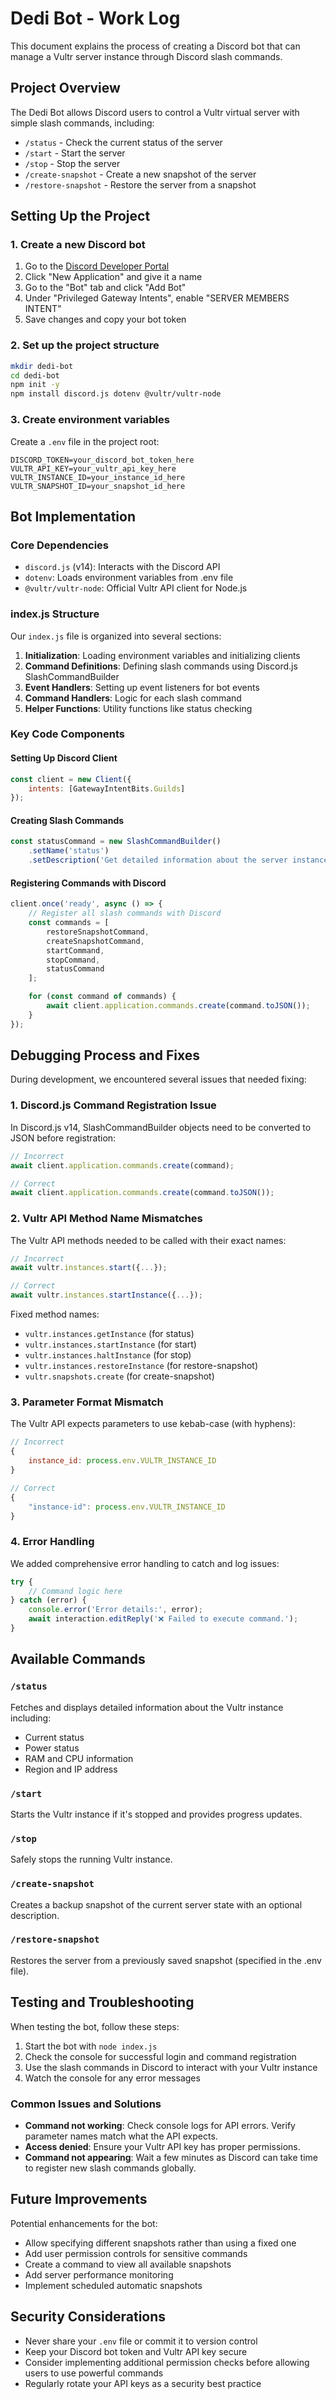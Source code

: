 # Dedi Bot - Work Log

This document explains the process of creating a Discord bot that can manage a Vultr server instance through Discord slash commands.

## Project Overview

The Dedi Bot allows Discord users to control a Vultr virtual server with simple slash commands, including:

- `/status` - Check the current status of the server
- `/start` - Start the server
- `/stop` - Stop the server 
- `/create-snapshot` - Create a new snapshot of the server
- `/restore-snapshot` - Restore the server from a snapshot

## Setting Up the Project

### 1. Create a new Discord bot

1. Go to the [Discord Developer Portal](https://discord.com/developers/applications)
2. Click "New Application" and give it a name
3. Go to the "Bot" tab and click "Add Bot"
4. Under "Privileged Gateway Intents", enable "SERVER MEMBERS INTENT"
5. Save changes and copy your bot token

### 2. Set up the project structure

```bash
mkdir dedi-bot
cd dedi-bot
npm init -y
npm install discord.js dotenv @vultr/vultr-node
```

### 3. Create environment variables

Create a `.env` file in the project root:

```
DISCORD_TOKEN=your_discord_bot_token_here
VULTR_API_KEY=your_vultr_api_key_here
VULTR_INSTANCE_ID=your_instance_id_here
VULTR_SNAPSHOT_ID=your_snapshot_id_here
```

## Bot Implementation

### Core Dependencies

- `discord.js` (v14): Interacts with the Discord API
- `dotenv`: Loads environment variables from .env file
- `@vultr/vultr-node`: Official Vultr API client for Node.js

### index.js Structure

Our `index.js` file is organized into several sections:

1. **Initialization**: Loading environment variables and initializing clients
2. **Command Definitions**: Defining slash commands using Discord.js SlashCommandBuilder
3. **Event Handlers**: Setting up event listeners for bot events
4. **Command Handlers**: Logic for each slash command
5. **Helper Functions**: Utility functions like status checking

### Key Code Components

#### Setting Up Discord Client

```javascript
const client = new Client({
    intents: [GatewayIntentBits.Guilds]
});
```

#### Creating Slash Commands

```javascript
const statusCommand = new SlashCommandBuilder()
    .setName('status')
    .setDescription('Get detailed information about the server instance');
```

#### Registering Commands with Discord

```javascript
client.once('ready', async () => {
    // Register all slash commands with Discord
    const commands = [
        restoreSnapshotCommand,
        createSnapshotCommand,
        startCommand,
        stopCommand,
        statusCommand
    ];

    for (const command of commands) {
        await client.application.commands.create(command.toJSON());
    }
});
```

## Debugging Process and Fixes

During development, we encountered several issues that needed fixing:

### 1. Discord.js Command Registration Issue

In Discord.js v14, SlashCommandBuilder objects need to be converted to JSON before registration:

```javascript
// Incorrect
await client.application.commands.create(command);

// Correct
await client.application.commands.create(command.toJSON());
```

### 2. Vultr API Method Name Mismatches

The Vultr API methods needed to be called with their exact names:

```javascript
// Incorrect
await vultr.instances.start({...});

// Correct
await vultr.instances.startInstance({...});
```

Fixed method names:
- `vultr.instances.getInstance` (for status)
- `vultr.instances.startInstance` (for start)
- `vultr.instances.haltInstance` (for stop)
- `vultr.instances.restoreInstance` (for restore-snapshot)
- `vultr.snapshots.create` (for create-snapshot)

### 3. Parameter Format Mismatch

The Vultr API expects parameters to use kebab-case (with hyphens):

```javascript
// Incorrect
{
    instance_id: process.env.VULTR_INSTANCE_ID
}

// Correct
{
    "instance-id": process.env.VULTR_INSTANCE_ID
}
```

### 4. Error Handling

We added comprehensive error handling to catch and log issues:

```javascript
try {
    // Command logic here
} catch (error) {
    console.error('Error details:', error);
    await interaction.editReply('❌ Failed to execute command.');
}
```

## Available Commands

### `/status`

Fetches and displays detailed information about the Vultr instance including:
- Current status
- Power status
- RAM and CPU information
- Region and IP address

### `/start`

Starts the Vultr instance if it's stopped and provides progress updates.

### `/stop`

Safely stops the running Vultr instance.

### `/create-snapshot`

Creates a backup snapshot of the current server state with an optional description.

### `/restore-snapshot`

Restores the server from a previously saved snapshot (specified in the .env file).

## Testing and Troubleshooting

When testing the bot, follow these steps:

1. Start the bot with `node index.js`
2. Check the console for successful login and command registration
3. Use the slash commands in Discord to interact with your Vultr instance
4. Watch the console for any error messages

### Common Issues and Solutions

- **Command not working**: Check console logs for API errors. Verify parameter names match what the API expects.
- **Access denied**: Ensure your Vultr API key has proper permissions.
- **Command not appearing**: Wait a few minutes as Discord can take time to register new slash commands globally.

## Future Improvements

Potential enhancements for the bot:

- Allow specifying different snapshots rather than using a fixed one
- Add user permission controls for sensitive commands
- Create a command to view all available snapshots
- Add server performance monitoring
- Implement scheduled automatic snapshots

## Security Considerations

- Never share your `.env` file or commit it to version control
- Keep your Discord bot token and Vultr API key secure
- Consider implementing additional permission checks before allowing users to use powerful commands
- Regularly rotate your API keys as a security best practice
